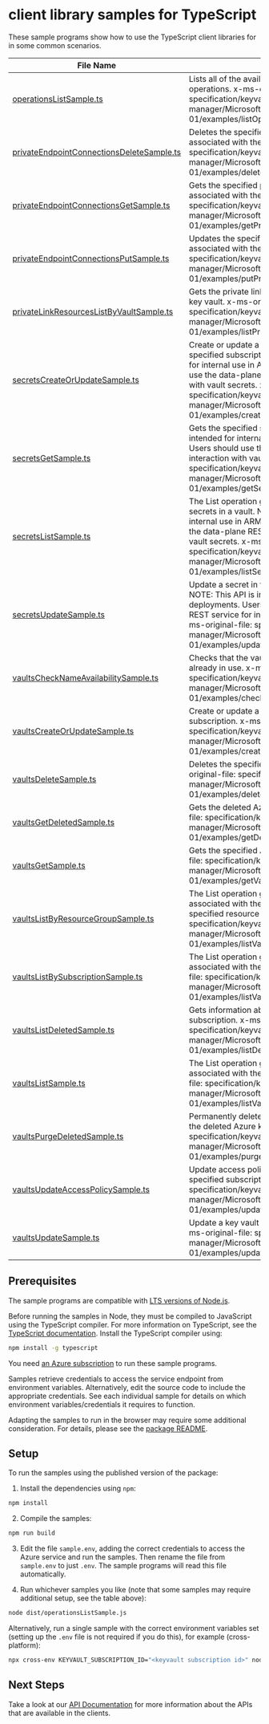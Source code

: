 # client library samples for TypeScript

These sample programs show how to use the TypeScript client libraries for in some common scenarios.

| **File Name**                                                                       | **Description**                                                                                                                                                                                                                                                                                                                                      |
| ----------------------------------------------------------------------------------- | ---------------------------------------------------------------------------------------------------------------------------------------------------------------------------------------------------------------------------------------------------------------------------------------------------------------------------------------------------- |
| [operationsListSample.ts][operationslistsample]                                     | Lists all of the available Key Vault Rest API operations. x-ms-original-file: specification/keyvault/resource-manager/Microsoft.KeyVault/stable/2019-09-01/examples/listOperations.json                                                                                                                                                              |
| [privateEndpointConnectionsDeleteSample.ts][privateendpointconnectionsdeletesample] | Deletes the specified private endpoint connection associated with the key vault. x-ms-original-file: specification/keyvault/resource-manager/Microsoft.KeyVault/stable/2019-09-01/examples/deletePrivateEndpointConnection.json                                                                                                                      |
| [privateEndpointConnectionsGetSample.ts][privateendpointconnectionsgetsample]       | Gets the specified private endpoint connection associated with the key vault. x-ms-original-file: specification/keyvault/resource-manager/Microsoft.KeyVault/stable/2019-09-01/examples/getPrivateEndpointConnection.json                                                                                                                            |
| [privateEndpointConnectionsPutSample.ts][privateendpointconnectionsputsample]       | Updates the specified private endpoint connection associated with the key vault. x-ms-original-file: specification/keyvault/resource-manager/Microsoft.KeyVault/stable/2019-09-01/examples/putPrivateEndpointConnection.json                                                                                                                         |
| [privateLinkResourcesListByVaultSample.ts][privatelinkresourceslistbyvaultsample]   | Gets the private link resources supported for the key vault. x-ms-original-file: specification/keyvault/resource-manager/Microsoft.KeyVault/stable/2019-09-01/examples/listPrivateLinkResources.json                                                                                                                                                 |
| [secretsCreateOrUpdateSample.ts][secretscreateorupdatesample]                       | Create or update a secret in a key vault in the specified subscription. NOTE: This API is intended for internal use in ARM deployments. Users should use the data-plane REST service for interaction with vault secrets. x-ms-original-file: specification/keyvault/resource-manager/Microsoft.KeyVault/stable/2019-09-01/examples/createSecret.json |
| [secretsGetSample.ts][secretsgetsample]                                             | Gets the specified secret. NOTE: This API is intended for internal use in ARM deployments. Users should use the data-plane REST service for interaction with vault secrets. x-ms-original-file: specification/keyvault/resource-manager/Microsoft.KeyVault/stable/2019-09-01/examples/getSecret.json                                                 |
| [secretsListSample.ts][secretslistsample]                                           | The List operation gets information about the secrets in a vault. NOTE: This API is intended for internal use in ARM deployments. Users should use the data-plane REST service for interaction with vault secrets. x-ms-original-file: specification/keyvault/resource-manager/Microsoft.KeyVault/stable/2019-09-01/examples/listSecrets.json        |
| [secretsUpdateSample.ts][secretsupdatesample]                                       | Update a secret in the specified subscription. NOTE: This API is intended for internal use in ARM deployments. Users should use the data-plane REST service for interaction with vault secrets. x-ms-original-file: specification/keyvault/resource-manager/Microsoft.KeyVault/stable/2019-09-01/examples/updateSecret.json                          |
| [vaultsCheckNameAvailabilitySample.ts][vaultschecknameavailabilitysample]           | Checks that the vault name is valid and is not already in use. x-ms-original-file: specification/keyvault/resource-manager/Microsoft.KeyVault/stable/2019-09-01/examples/checkVaultNameAvailability.json                                                                                                                                             |
| [vaultsCreateOrUpdateSample.ts][vaultscreateorupdatesample]                         | Create or update a key vault in the specified subscription. x-ms-original-file: specification/keyvault/resource-manager/Microsoft.KeyVault/stable/2019-09-01/examples/createVault.json                                                                                                                                                               |
| [vaultsDeleteSample.ts][vaultsdeletesample]                                         | Deletes the specified Azure key vault. x-ms-original-file: specification/keyvault/resource-manager/Microsoft.KeyVault/stable/2019-09-01/examples/deleteVault.json                                                                                                                                                                                    |
| [vaultsGetDeletedSample.ts][vaultsgetdeletedsample]                                 | Gets the deleted Azure key vault. x-ms-original-file: specification/keyvault/resource-manager/Microsoft.KeyVault/stable/2019-09-01/examples/getDeletedVault.json                                                                                                                                                                                     |
| [vaultsGetSample.ts][vaultsgetsample]                                               | Gets the specified Azure key vault. x-ms-original-file: specification/keyvault/resource-manager/Microsoft.KeyVault/stable/2019-09-01/examples/getVault.json                                                                                                                                                                                          |
| [vaultsListByResourceGroupSample.ts][vaultslistbyresourcegroupsample]               | The List operation gets information about the vaults associated with the subscription and within the specified resource group. x-ms-original-file: specification/keyvault/resource-manager/Microsoft.KeyVault/stable/2019-09-01/examples/listVaultByResourceGroup.json                                                                               |
| [vaultsListBySubscriptionSample.ts][vaultslistbysubscriptionsample]                 | The List operation gets information about the vaults associated with the subscription. x-ms-original-file: specification/keyvault/resource-manager/Microsoft.KeyVault/stable/2019-09-01/examples/listVaultBySubscription.json                                                                                                                        |
| [vaultsListDeletedSample.ts][vaultslistdeletedsample]                               | Gets information about the deleted vaults in a subscription. x-ms-original-file: specification/keyvault/resource-manager/Microsoft.KeyVault/stable/2019-09-01/examples/listDeletedVaults.json                                                                                                                                                        |
| [vaultsListSample.ts][vaultslistsample]                                             | The List operation gets information about the vaults associated with the subscription. x-ms-original-file: specification/keyvault/resource-manager/Microsoft.KeyVault/stable/2019-09-01/examples/listVault.json                                                                                                                                      |
| [vaultsPurgeDeletedSample.ts][vaultspurgedeletedsample]                             | Permanently deletes the specified vault. aka Purges the deleted Azure key vault. x-ms-original-file: specification/keyvault/resource-manager/Microsoft.KeyVault/stable/2019-09-01/examples/purgeDeletedVault.json                                                                                                                                    |
| [vaultsUpdateAccessPolicySample.ts][vaultsupdateaccesspolicysample]                 | Update access policies in a key vault in the specified subscription. x-ms-original-file: specification/keyvault/resource-manager/Microsoft.KeyVault/stable/2019-09-01/examples/updateAccessPoliciesAdd.json                                                                                                                                          |
| [vaultsUpdateSample.ts][vaultsupdatesample]                                         | Update a key vault in the specified subscription. x-ms-original-file: specification/keyvault/resource-manager/Microsoft.KeyVault/stable/2019-09-01/examples/updateVault.json                                                                                                                                                                         |

## Prerequisites

The sample programs are compatible with [LTS versions of Node.js](https://github.com/nodejs/release#release-schedule).

Before running the samples in Node, they must be compiled to JavaScript using the TypeScript compiler. For more information on TypeScript, see the [TypeScript documentation][typescript]. Install the TypeScript compiler using:

```bash
npm install -g typescript
```

You need [an Azure subscription][freesub] to run these sample programs.

Samples retrieve credentials to access the service endpoint from environment variables. Alternatively, edit the source code to include the appropriate credentials. See each individual sample for details on which environment variables/credentials it requires to function.

Adapting the samples to run in the browser may require some additional consideration. For details, please see the [package README][package].

## Setup

To run the samples using the published version of the package:

1. Install the dependencies using `npm`:

```bash
npm install
```

2. Compile the samples:

```bash
npm run build
```

3. Edit the file `sample.env`, adding the correct credentials to access the Azure service and run the samples. Then rename the file from `sample.env` to just `.env`. The sample programs will read this file automatically.

4. Run whichever samples you like (note that some samples may require additional setup, see the table above):

```bash
node dist/operationsListSample.js
```

Alternatively, run a single sample with the correct environment variables set (setting up the `.env` file is not required if you do this), for example (cross-platform):

```bash
npx cross-env KEYVAULT_SUBSCRIPTION_ID="<keyvault subscription id>" node dist/operationsListSample.js
```

## Next Steps

Take a look at our [API Documentation][apiref] for more information about the APIs that are available in the clients.

[operationslistsample]: https://github.com/Azure/azure-sdk-for-js/blob/main/sdk/keyvault/arm-keyvault-profile-2020-09-01-hybrid/samples/v2/typescript/src/operationsListSample.ts
[privateendpointconnectionsdeletesample]: https://github.com/Azure/azure-sdk-for-js/blob/main/sdk/keyvault/arm-keyvault-profile-2020-09-01-hybrid/samples/v2/typescript/src/privateEndpointConnectionsDeleteSample.ts
[privateendpointconnectionsgetsample]: https://github.com/Azure/azure-sdk-for-js/blob/main/sdk/keyvault/arm-keyvault-profile-2020-09-01-hybrid/samples/v2/typescript/src/privateEndpointConnectionsGetSample.ts
[privateendpointconnectionsputsample]: https://github.com/Azure/azure-sdk-for-js/blob/main/sdk/keyvault/arm-keyvault-profile-2020-09-01-hybrid/samples/v2/typescript/src/privateEndpointConnectionsPutSample.ts
[privatelinkresourceslistbyvaultsample]: https://github.com/Azure/azure-sdk-for-js/blob/main/sdk/keyvault/arm-keyvault-profile-2020-09-01-hybrid/samples/v2/typescript/src/privateLinkResourcesListByVaultSample.ts
[secretscreateorupdatesample]: https://github.com/Azure/azure-sdk-for-js/blob/main/sdk/keyvault/arm-keyvault-profile-2020-09-01-hybrid/samples/v2/typescript/src/secretsCreateOrUpdateSample.ts
[secretsgetsample]: https://github.com/Azure/azure-sdk-for-js/blob/main/sdk/keyvault/arm-keyvault-profile-2020-09-01-hybrid/samples/v2/typescript/src/secretsGetSample.ts
[secretslistsample]: https://github.com/Azure/azure-sdk-for-js/blob/main/sdk/keyvault/arm-keyvault-profile-2020-09-01-hybrid/samples/v2/typescript/src/secretsListSample.ts
[secretsupdatesample]: https://github.com/Azure/azure-sdk-for-js/blob/main/sdk/keyvault/arm-keyvault-profile-2020-09-01-hybrid/samples/v2/typescript/src/secretsUpdateSample.ts
[vaultschecknameavailabilitysample]: https://github.com/Azure/azure-sdk-for-js/blob/main/sdk/keyvault/arm-keyvault-profile-2020-09-01-hybrid/samples/v2/typescript/src/vaultsCheckNameAvailabilitySample.ts
[vaultscreateorupdatesample]: https://github.com/Azure/azure-sdk-for-js/blob/main/sdk/keyvault/arm-keyvault-profile-2020-09-01-hybrid/samples/v2/typescript/src/vaultsCreateOrUpdateSample.ts
[vaultsdeletesample]: https://github.com/Azure/azure-sdk-for-js/blob/main/sdk/keyvault/arm-keyvault-profile-2020-09-01-hybrid/samples/v2/typescript/src/vaultsDeleteSample.ts
[vaultsgetdeletedsample]: https://github.com/Azure/azure-sdk-for-js/blob/main/sdk/keyvault/arm-keyvault-profile-2020-09-01-hybrid/samples/v2/typescript/src/vaultsGetDeletedSample.ts
[vaultsgetsample]: https://github.com/Azure/azure-sdk-for-js/blob/main/sdk/keyvault/arm-keyvault-profile-2020-09-01-hybrid/samples/v2/typescript/src/vaultsGetSample.ts
[vaultslistbyresourcegroupsample]: https://github.com/Azure/azure-sdk-for-js/blob/main/sdk/keyvault/arm-keyvault-profile-2020-09-01-hybrid/samples/v2/typescript/src/vaultsListByResourceGroupSample.ts
[vaultslistbysubscriptionsample]: https://github.com/Azure/azure-sdk-for-js/blob/main/sdk/keyvault/arm-keyvault-profile-2020-09-01-hybrid/samples/v2/typescript/src/vaultsListBySubscriptionSample.ts
[vaultslistdeletedsample]: https://github.com/Azure/azure-sdk-for-js/blob/main/sdk/keyvault/arm-keyvault-profile-2020-09-01-hybrid/samples/v2/typescript/src/vaultsListDeletedSample.ts
[vaultslistsample]: https://github.com/Azure/azure-sdk-for-js/blob/main/sdk/keyvault/arm-keyvault-profile-2020-09-01-hybrid/samples/v2/typescript/src/vaultsListSample.ts
[vaultspurgedeletedsample]: https://github.com/Azure/azure-sdk-for-js/blob/main/sdk/keyvault/arm-keyvault-profile-2020-09-01-hybrid/samples/v2/typescript/src/vaultsPurgeDeletedSample.ts
[vaultsupdateaccesspolicysample]: https://github.com/Azure/azure-sdk-for-js/blob/main/sdk/keyvault/arm-keyvault-profile-2020-09-01-hybrid/samples/v2/typescript/src/vaultsUpdateAccessPolicySample.ts
[vaultsupdatesample]: https://github.com/Azure/azure-sdk-for-js/blob/main/sdk/keyvault/arm-keyvault-profile-2020-09-01-hybrid/samples/v2/typescript/src/vaultsUpdateSample.ts
[apiref]: https://docs.microsoft.com/javascript/api/@azure/arm-keyvault-profile-2020-09-01-hybrid?view=azure-node-preview
[freesub]: https://azure.microsoft.com/free/
[package]: https://github.com/Azure/azure-sdk-for-js/tree/main/sdk/keyvault/arm-keyvault-profile-2020-09-01-hybrid/README.md
[typescript]: https://www.typescriptlang.org/docs/home.html
